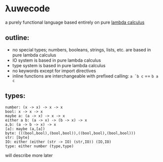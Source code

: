 # λuwecode
a purely functional language based entirely on pure [lambda calculus](https://en.wikipedia.org/wiki/Lambda_calculus)
## outline:
- no special types; numbers, booleans, strings, lists, etc. are based in pure lambda calculus
- IO system is based in pure lambda calculus
- type system is based in pure lambda calculus
- no keywords except for import directives
- inline functions are interchangeable with prefixed calling: ``a `b c`` == `b a c`
## types:
```
number: (x -> x) -> x -> x
bool: x -> x -> x
maybe a: (a -> x) -> x -> x
either a b: (a -> x) -> (b -> x) -> x
a,b: (a -> b -> x) -> x
[a]: maybe (a,[a])
byte: (((bool,bool),(bool,bool)),((bool,bool),(bool,bool)))
str: [byte]
IO: either (either (str -> IO) (str,IO)) (IO,IO)
type: either number (type,type)
```
will describe more later
